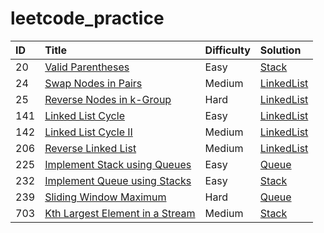 # leetcode_practice

| ID | Title | Difficulty | Solution
| :------------ | :------------ | :------------ | :------------ |
| 20 | [Valid Parentheses](https://leetcode.com/problems/valid-parentheses/) | Easy | [Stack](Stack/20.py)|
| 24 | [Swap Nodes in Pairs](https://leetcode.com/problems/swap-nodes-in-pairs/) | Medium | [LinkedList](linkedList/24.py)|
| 25 | [Reverse Nodes in k-Group](https://leetcode.com/problems/reverse-nodes-in-k-group/) | Hard | [LinkedList](linkedList/2.p5y)|
| 141 | [Linked List Cycle](https://leetcode.com/problems/linked-list-cycle/) | Easy | [LinkedList](linkedList/141.py)|
| 142 | [Linked List Cycle II](https://leetcode.com/problems/linked-list-cycle-ii/) | Medium | [LinkedList](linkedList/142.py)|
| 206 | [Reverse Linked List](https://leetcode.com/problems/reverse-linked-list/) | Medium | [LinkedList](linkedList/206.py)|
| 225 | [Implement Stack using Queues](https://leetcode.com/problems/implement-stack-using-queues/) | Easy | [Queue](Queue/225.py)|
| 232 | [Implement Queue using Stacks](https://leetcode.com/problems/implement-queue-using-stacks/) | Easy | [Stack](Stack/232.py)|
| 239 | [Sliding Window Maximum](https://leetcode.com/problems/sliding-window-maximum/submissions/) | Hard | [Queue](Queue/239.py)|
| 703 | [Kth Largest Element in a Stream](https://leetcode.com/problems/kth-largest-element-in-a-stream/) | Medium | [Stack](Stack/232.py)|

